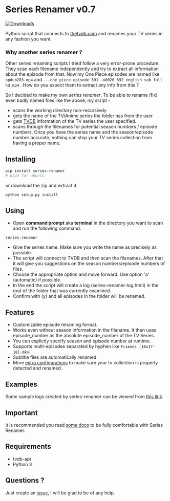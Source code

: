# Series Renamer v0.7

<!-- [![Version](https://img.shields.io/pypi/v/series-renamer.svg)](https://pypi.python.org/pypi/series-renamer) -->
[![Downloads](https://img.shields.io/pypi/dw/series-renamer.svg)](https://pypi.python.org/pypi/series-renamer)

Python script that connects to [thetvdb.com](http://thetvdb.com) and renames your TV series in any fashion you want.


### Why another series renamer ?

Other series renaming scripts I tried follow a very error-prone procedure. They scan each filename independently and try to extract all information about the episode from that.
Now my One Piece episodes are named like `opdub283.mp4` and `---one piece episode 691 -u0026 692 english sub full hd.mp4` . How do you expect them to extract any info from this ?

So I decided to make my own *series renamer*. To be able to rename (fix) even badly named files like the above, my script -

* scans the working directory non-recursively
* gets the name of the TV/Anime series the folder has from the user
* gets [TVDB](http://thetvdb.com) information of the TV series the user specified.
* scans through the filenames for potential season numbers / episode numbers. Once you have the series name and the season/episode number accurate, nothing can stop your TV series collection from having a proper name.


## Installing

```bash
pip install series-renamer
# pip3 for ubuntu
```
or download the zip and extract it.
```bash
python setup.py install
```


## Using

* Open **command prompt** aka **terminal** in the directory you want to scan and run the following command.
```
series-renamer
```
* Give the series name. Make sure you write the name as precisely as possible.
* The script will connect to TVDB and then scan the filenames. After that it will give you suggestions on the season numbers/episode numbers of files.
* Choose the appropriate option and move forward. Use option 'a' (automatic) if possible.
* In the end the script will create a log (series-renamer-log.html) in the root of the folder that was currently examined.
* Confirm with (y) and all episodes in the folder will be renamed.


## Features

* Customizable episode renaming format.
* Works even without season information in the filename. It then uses episode_number as the absolute episode_number of the TV Series.
* You can explictly specify season and episode number at runtime.
* Supports multi-episodes separated by hyphen like `Friends [10x17-18].mkv`.
* Subtitle files are automatically renamed.
* More [extra configurations](https://github.com/aviaryan/series-renamer/wiki#configjson) to make sure your tv collection is properly detected and renamed.


## Examples

Some sample logs created by series-renamer can be viewed from [this link](http://aviaryan.github.io/series-renamer/examples/index.html).


## Important

It is recommended you read [some docs](https://github.com/aviaryan/series-renamer/wiki) to be fully comfortable with Series Renamer.


## Requirements

* tvdb-api
* Python 3


## Questions ?

Just create an [issue](https://github.com/aviaryan/series-renamer/issues), I will be glad to be of any help.
